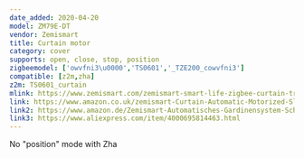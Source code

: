 ```yaml
---
date_added: 2020-04-20
model: ZM79E-DT
vendor: Zemismart
title: Curtain motor
category: cover
supports: open, close, stop, position
zigbeemodel: ['owvfni3\u0000','TS0601','_TZE200_cowvfni3']
compatible: [z2m,zha]
z2m: TS0601_curtain
mlink: https://www.zemismart.com/zemismart-smart-life-zigbee-curtain-track-alexa-echo-google-home-control-via-tuya-electric-curtains-rod-broadlink-p0275.html
link: https://www.amazon.co.uk/zemismart-Curtain-Automatic-Motorized-Sliding/dp/B07ZYY4HFR
link2: https://www.amazon.de/Zemismart-Automatisches-Gardinensystem-Schattiermotor-Sprachsteuerung/dp/B07ZYY4HFR
link3: https://www.aliexpress.com/item/4000695814463.html
---
```


No "position" mode with Zha
